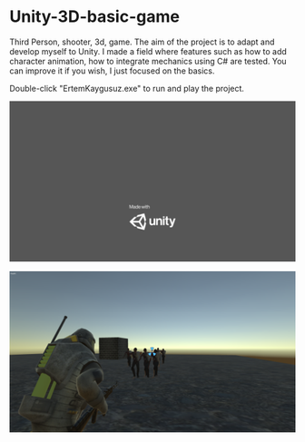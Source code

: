 # Unity-3D-basic-game
Third Person, shooter, 3d, game. 
The aim of the project is to adapt and develop myself to Unity. I made a field where features such as how to add character animation, how to integrate mechanics using C# are tested. You can improve it if you wish, I just focused on the basics. <br>


Double-click "ErtemKaygusuz.exe" to run and play the project.

![resim 1](images/kapak.jpg)


![resim 2](images/oyun.png)
